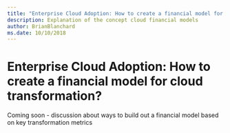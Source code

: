 ```yaml
---
title: "Enterprise Cloud Adoption: How to create a financial model for cloud transformation?"
description: Explanation of the concept cloud financial models
author: BrianBlanchard
ms.date: 10/10/2018
---
```


# Enterprise Cloud Adoption: How to create a financial model for cloud transformation?

Coming soon - discussion about ways to build out a financial model based on key transformation metrics